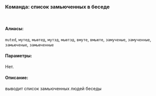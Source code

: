 ### **Команда: список замьюченных в беседе**
<br>

#### **Алиасы**:
`muted`, `мутед`, `мьютед`, `мутэд`, `мьютэд`, `вмуте`, `вмьюте`, `замученые`, `замученные`, `замьюченые`, `замьюченные`


#### **Параметры**:
Нет.


#### **Описание**:
выводит список замьюченных людей беседы
